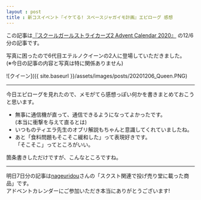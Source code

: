 ```yaml
---
layout : post
title : 新コスイベント『イケてる! スペースジャガイモ計画』エピローグ 感想
---
```


この記事は[『スクールガールストライカーズ2 Advent Calendar 2020』](https://adventar.org/calendars/5395) の12/6分の記事です。

写真に困ったので6代目エテルノクイーンの2人に登場していただきました。  
(※今日の記事の内容と写真は特に関係ありません)

![クイーン]({{ site.baseurl }}/assets/images/posts/20201206_Queen.PNG)

---

今日エピローグを見れたので、メモがてら感想っぽい何かを書きまとめておこうと思います。  

* 無事に通信機が直って、通信できるようになってよかったです。  
(本当に衝撃を与えて直るとは)  
* いつものティエラ先生のオブリ解説もちゃんと意識してくれていましたね。  
* あと「食料問題もそこそこ緩和した」って表現好きです。  
「そこそこ」ってところがいい。

箇条書きしただけですが、こんなところですね。

---

明日7日分の記事は[nageuridou](https://twitter.com/nageuridou)さんの「スクスト関連で投げ売り堂に載った商品」です。  
アドベントカレンダーにご参加いただき本当にありがとうございます!
